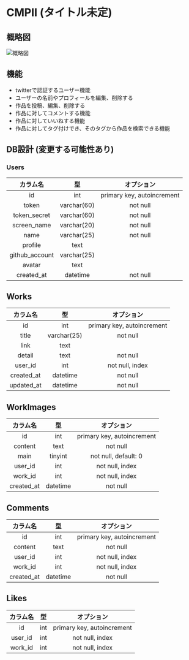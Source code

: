 # CMPⅡ (タイトル未定)

## 概略図

![概略図](https://user-images.githubusercontent.com/21101122/34324632-433dcc46-e8bd-11e7-9cc3-893aff638a5e.jpg)

## 機能

- twitterで認証するユーザー機能
- ユーザーの名前やプロフィールを編集、削除する
- 作品を投稿、編集、削除する
- 作品に対してコメントする機能
- 作品に対していいねする機能
- 作品に対してタグ付けでき、そのタグから作品を検索できる機能

## DB設計 (変更する可能性あり)

### Users

|カラム名|型|オプション|
|:-:|:-:|:-:|
|id|int|primary key, autoincrement|
|token|varchar(60)|not null|
|token_secret|varchar(60)|not null|
|screen_name|varchar(20)|not null|
|name|varchar(25)|not null|
|profile|text||
|github_account|varchar(25)||
|avatar|text||
|created_at|datetime|not null|

## Works

|カラム名|型|オプション|
|:-:|:-:|:-:|
|id|int|primary key, autoincrement|
|title|varchar(25)|not null|
|link|text||
|detail|text|not null||
|user_id|int|not null, index|
|created_at|datetime|not null||
|updated_at|datetime|not null|

## WorkImages

|カラム名|型|オプション|
|:-:|:-:|:-:|
|id|int|primary key, autoincrement|
|content|text|not null|
|main|tinyint|not null, default: 0|
|user_id|int|not null, index|
|work_id|int|not null, index|
|created_at|datetime|not null|

## Comments

|カラム名|型|オプション|
|:-:|:-:|:-:|
|id|int|primary key, autoincrement|
|content|text|not null|
|user_id|int|not null, index|
|work_id|int|not null, index|
|created_at|datetime|not null|

## Likes

|カラム名|型|オプション|
|:-:|:-:|:-:|
|id|int|primary key, autoincrement|
|user_id|int|not null, index|
|work_id|int|not null, index|
